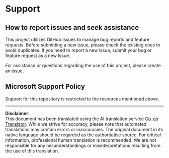 <!--
CO_OP_TRANSLATOR_METADATA:
{
  "original_hash": "872be8bc1b93ef1dd9ac3d6e8f99f6ab",
  "translation_date": "2025-09-06T10:43:52+00:00",
  "source_file": "SUPPORT.md",
  "language_code": "en"
}
-->
# Support
## How to report issues and seek assistance  

This project utilizes GitHub Issues to manage bug reports and feature requests. Before submitting a new issue, please check the existing ones to avoid duplicates. If you need to report a new issue, submit your bug or feature request as a new Issue.

For assistance or questions regarding the use of this project, please create an issue.

## Microsoft Support Policy  

Support for this repository is restricted to the resources mentioned above.

---

**Disclaimer**:  
This document has been translated using the AI translation service [Co-op Translator](https://github.com/Azure/co-op-translator). While we strive for accuracy, please note that automated translations may contain errors or inaccuracies. The original document in its native language should be regarded as the authoritative source. For critical information, professional human translation is recommended. We are not responsible for any misunderstandings or misinterpretations resulting from the use of this translation.